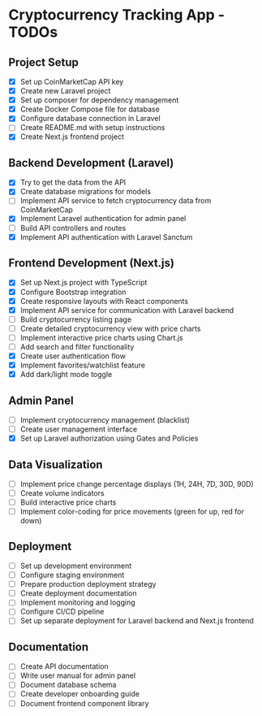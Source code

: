 # Cryptocurrency Tracking App - TODOs

## Project Setup

- [x] Set up CoinMarketCap API key
- [x] Create new Laravel project
- [x] Set up composer for dependency management
- [x] Create Docker Compose file for database
- [x] Configure database connection in Laravel
- [ ] Create README.md with setup instructions
- [x] Create Next.js frontend project

## Backend Development (Laravel)

- [x] Try to get the data from the API
- [x] Create database migrations for models
- [ ] Implement API service to fetch cryptocurrency data from CoinMarketCap
- [x] Implement Laravel authentication for admin panel
- [ ] Build API controllers and routes
- [x] Implement API authentication with Laravel Sanctum

## Frontend Development (Next.js)

- [x] Set up Next.js project with TypeScript
- [x] Configure Bootstrap integration
- [x] Create responsive layouts with React components
- [x] Implement API service for communication with Laravel backend
- [ ] Build cryptocurrency listing page
- [ ] Create detailed cryptocurrency view with price charts
- [ ] Implement interactive price charts using Chart.js
- [ ] Add search and filter functionality
- [x] Create user authentication flow
- [x] Implement favorites/watchlist feature
- [x] Add dark/light mode toggle

## Admin Panel

- [ ] Implement cryptocurrency management (blacklist)
- [ ] Create user management interface
- [x] Set up Laravel authorization using Gates and Policies

## Data Visualization

- [ ] Implement price change percentage displays (1H, 24H, 7D, 30D, 90D)
- [ ] Create volume indicators
- [ ] Build interactive price charts
- [ ] Implement color-coding for price movements (green for up, red for down)

## Deployment

- [ ] Set up development environment
- [ ] Configure staging environment
- [ ] Prepare production deployment strategy
- [ ] Create deployment documentation
- [ ] Implement monitoring and logging
- [ ] Configure CI/CD pipeline
- [ ] Set up separate deployment for Laravel backend and Next.js frontend

## Documentation

- [ ] Create API documentation
- [ ] Write user manual for admin panel
- [ ] Document database schema
- [ ] Create developer onboarding guide
- [ ] Document frontend component library
